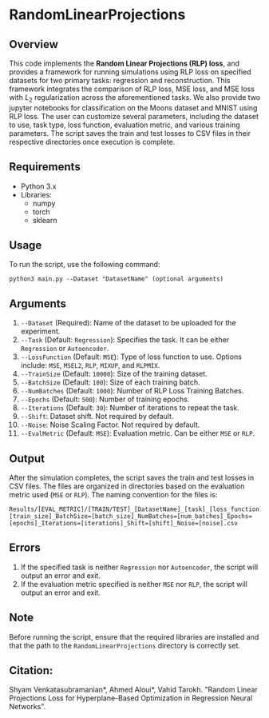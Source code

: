 # RandomLinearProjections

## Overview

This code implements the **Random Linear Projections (RLP) loss**, and provides a framework for running simulations using RLP loss on specified datasets for two primary tasks: regression and reconstruction. This framework integrates the comparison of RLP loss, MSE loss, and MSE loss with $L_2$ regularization across the aforementioned tasks. We also provide two jupyter notebooks for classification on the Moons dataset and MNIST using RLP loss. The user can customize several parameters, including the dataset to use, task type, loss function, evaluation metric, and various training parameters. The script saves the train and test losses to CSV files in their respective directories once execution is complete.

## Requirements

- Python 3.x
- Libraries:
  - numpy
  - torch
  - sklearn


## Usage

To run the script, use the following command:

```
python3 main.py --Dataset "DatasetName" (optional arguments)
```

## Arguments

1. `--Dataset` (Required): Name of the dataset to be uploaded for the experiment.
2. `--Task` (Default: `Regression`): Specifies the task. It can be either `Regression` or `Autoencoder`.
3. `--LossFunction` (Default: `MSE`): Type of loss function to use. Options include: `MSE`, `MSEL2`, `RLP`, `MIXUP`, and `RLPMIX`.
4. `--TrainSize` (Default: `10000`): Size of the training dataset.
5. `--BatchSize` (Default: `100`): Size of each training batch.
6. `--NumBatches` (Default: `1000`): Number of RLP Loss Training Batches.
7. `--Epochs` (Default: `500`): Number of training epochs.
8. `--Iterations` (Default: `30`): Number of iterations to repeat the task.
9. `--Shift`: Dataset shift. Not required by default.
10. `--Noise`: Noise Scaling Factor. Not required by default.
11. `--EvalMetric` (Default: `MSE`): Evaluation metric. Can be either `MSE` or `RLP`.

## Output

After the simulation completes, the script saves the train and test losses in CSV files. The files are organized in directories based on the evaluation metric used (`MSE` or `RLP`). The naming convention for the files is:

```
Results/[EVAL_METRIC]/[TRAIN/TEST]_[DatasetName]_[task]_[loss_function]_TrainSize=[train_size]_BatchSize=[batch_size]_NumBatches=[num_batches]_Epochs=[epochs]_Iterations=[iterations]_Shift=[shift]_Noise=[noise].csv
```

## Errors

1. If the specified task is neither `Regression` nor `Autoencoder`, the script will output an error and exit.
2. If the evaluation metric specified is neither `MSE` nor `RLP`, the script will output an error and exit.

## Note

Before running the script, ensure that the required libraries are installed and that the path to the `RandomLinearProjections` directory is correctly set.

## Citation: 

Shyam Venkatasubramanian*, Ahmed Aloui*, Vahid Tarokh. "Random Linear Projections Loss for Hyperplane-Based Optimization in Regression Neural Networks".


